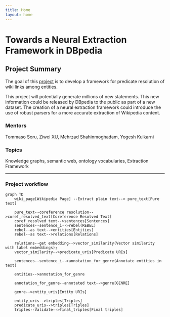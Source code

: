 ```yaml
---
title: Home
layout: home
---
```

# Towards a Neural Extraction Framework in DBpedia

## Project Summary
The goal of this [project] is to develop a framework for predicate resolution of wiki links among entities.

This project will potentially generate millions of new statements. This new information could be released by DBpedia to the public as part of a new dataset. The creation of a neural extraction framework could introduce the use of robust parsers for a more accurate extraction of Wikipedia content.


### Mentors
Tommaso Soru, Ziwei XU, Mehrzad Shahinmoghadam, Yogesh Kulkarni

### Topics
Knowledge graphs, semantic web, ontology vocabularies, Extraction Framework

----

[DBpedia]: https://www.dbpedia.org/
[project]: https://summerofcode.withgoogle.com/programs/2024/projects/J4tJODFV
[Neural Extraction Framework]: https://github.com/dbpedia/neural-extraction-framework


### Project workflow
```mermaid
graph TD
    wiki_page[Wikipedia Page] --Extract plain text--> pure_text[Pure text]

    pure_text--coreference resolution-->coref_resolved_text[Coreference Resolved Text]
    coref_resolved_text-->sentences[Sentences]
    sentences--sentence_i-->rebel(REBEL)
    rebel--as text-->entities[Entities]
    rebel--as text-->relations[Relations]
    
    relations--get embedding-->vector_similarity(Vector similarity with label embeddings);
    vector_similarity-->predicate_uris[Predicate URIs]

    sentences--sentence_i-->annotation_for_genre(Annotate entities in text)

    entities-->annotation_for_genre

    annotation_for_genre--annotated text-->genre[GENRE]

    genre-->entity_uris[Entity URIs]
    
    entity_uris-->triples[Triples]
    predicate_uris-->triples[Triples]
    triples--Validate-->final_triples[Final triples]
```
